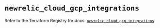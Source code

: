 # `newrelic_cloud_gcp_integrations`

Refer to the Terraform Registry for docs: [`newrelic_cloud_gcp_integrations`](https://registry.terraform.io/providers/newrelic/newrelic/3.72.3/docs/resources/cloud_gcp_integrations).
